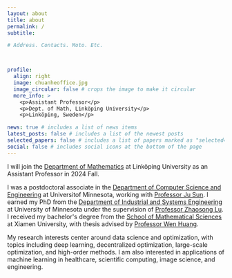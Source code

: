 ```yaml
---
layout: about
title: about
permalink: /
subtitle:

# Address. Contacts. Moto. Etc.



profile:
  align: right
  image: chuanheoffice.jpg
  image_circular: false # crops the image to make it circular
  more_info: >
    <p>Assistant Professor</p>
    <p>Dept. of Math, Linköping University</p>
    <p>Linköping, Sweden</p>

news: true # includes a list of news items
latest_posts: false # includes a list of the newest posts
selected_papers: false # includes a list of papers marked as "selected={true}"
social: false # includes social icons at the bottom of the page
---
```



I will join the <a href='https://liu.se/en/organisation/liu/mai'>Department of Mathematics</a> at Linköping University as an Assistant Professor in 2024 Fall.

I was a postdoctoral associate in the <a href='https://cse.umn.edu/cs'>Department of Computer Science and Engineering</a> at Universitof Minnesota, working with <a href='https://sunju.org/'>Professor Ju Sun</a>. I earned my PhD from the <a href="https://cse.umn.edu/isye">Department of Industrial and Systems Engineering</a> at University of Minnesota under the supervision of <a target="_blank" href="https://zhaosong-lu.github.io/index.html">Professor Zhaosong Lu</a>. I received my bachelor's degree from the <a target="_blank" href="https://math.xmu.edu.cn/en/">School of Mathematical Sciences</a> at Xiamen University, with thesis advised by <a target="_blank" href="https://www.math.fsu.edu/~whuang2/">Professor Wen Huang</a>. 

My research interests center around data science and optimization, with topics including deep learning, decentralized optimization, large-scale optimization, and high-order methods. I am also interested in applications of machine learning in healthcare, scientific computing, image science, and engineering.

